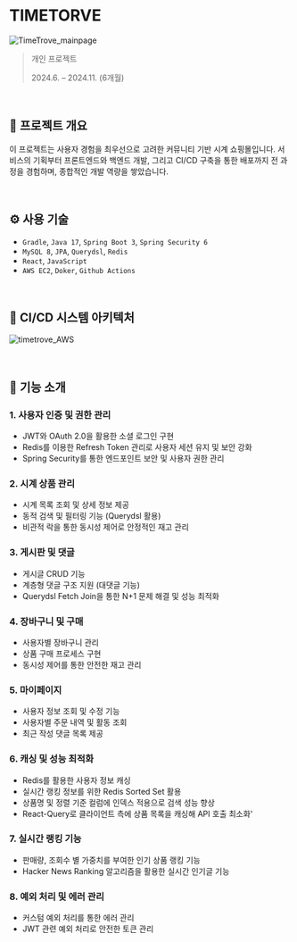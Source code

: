# TIMETORVE
![TimeTrove_mainpage](https://github.com/user-attachments/assets/2faffa8f-65d5-48d8-a485-3fa696c3dc2a)

>  개인 프로젝트
> 
> 2024.6. – 2024.11. (6개월)

<br>

## 📝 프로젝트 개요
이 프로젝트는 사용자 경험을 최우선으로 고려한 커뮤니티 기반 시계 쇼핑몰입니다. 서비스의 기획부터 프론트엔드와 백엔드 개발, 그리고 CI/CD 구축을 통한 배포까지 전 과정을 경험하며, 종합적인 개발 역량을 쌓았습니다. 

<br>

## ⚙️ 사용 기술
- `Gradle`, `Java 17`, `Spring Boot 3`, `Spring Security 6`
- `MySQL 8`, `JPA`, `Querydsl`, `Redis`
- `React`, `JavaScript`
- `AWS EC2`, `Doker`, `Github Actions`

<br>

## 🚀 CI/CD 시스템 아키텍처
![timetrove_AWS](https://github.com/user-attachments/assets/fe99363b-4c77-4277-950a-7d60ad7b6120)

<br>

## 📌 기능 소개

### 1. 사용자 인증 및 권한 관리
- JWT와 OAuth 2.0을 활용한 소셜 로그인 구현
- Redis를 이용한 Refresh Token 관리로 사용자 세션 유지 및 보안 강화
- Spring Security를 통한 엔드포인트 보안 및 사용자 권한 관리

### 2. 시계 상품 관리
- 시계 목록 조회 및 상세 정보 제공
- 동적 검색 및 필터링 기능 (Querydsl 활용)
- 비관적 락을 통한 동시성 제어로 안정적인 재고 관리

### 3. 게시판 및 댓글 
- 게시글 CRUD 기능
- 계층형 댓글 구조 지원 (대댓글 기능)
- Querydsl Fetch Join을 통한 N+1 문제 해결 및 성능 최적화

### 4. 장바구니 및 구매 
- 사용자별 장바구니 관리
- 상품 구매 프로세스 구현
- 동시성 제어를 통한 안전한 재고 관리

### 5. 마이페이지 
- 사용자 정보 조회 및 수정 기능
- 사용자별 주문 내역 및 활동 조회
- 최근 작성 댓글 목록 제공

### 6. 캐싱 및 성능 최적화
- Redis를 활용한 사용자 정보 캐싱
- 실시간 랭킹 정보를 위한 Redis Sorted Set 활용
- 상품명 및 정렬 기준 컬럼에 인덱스 적용으로 검색 성능 향상
- React-Query로 클라이언트 측에 상품 목록을 캐싱해 API 호출 최소화'
  
### 7. 실시간 랭킹 기능
- 판매량, 조회수 별 가중치를 부여한 인기 상품 랭킹 기능
- Hacker News Ranking 알고리즘을 활용한 실시간 인기글 기능

### 8. 예외 처리 및 에러 관리
- 커스텀 예외 처리를 통한 에러 관리
- JWT 관련 예외 처리로 안전한 토큰 관리
